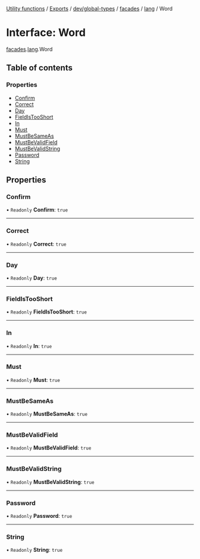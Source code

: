 [Utility functions](../index.md) / [Exports](../modules.md) / [dev/global-types](../modules/dev_global_types.md) / [facades](../modules/dev_global_types.facades.md) / [lang](../modules/dev_global_types.facades.lang.md) / Word

# Interface: Word

[facades](../modules/dev_global_types.facades.md).[lang](../modules/dev_global_types.facades.lang.md).Word

## Table of contents

### Properties

- [Confirm](dev_global_types.facades.lang.Word.md#confirm)
- [Correct](dev_global_types.facades.lang.Word.md#correct)
- [Day](dev_global_types.facades.lang.Word.md#day)
- [FieldIsTooShort](dev_global_types.facades.lang.Word.md#fieldistooshort)
- [In](dev_global_types.facades.lang.Word.md#in)
- [Must](dev_global_types.facades.lang.Word.md#must)
- [MustBeSameAs](dev_global_types.facades.lang.Word.md#mustbesameas)
- [MustBeValidField](dev_global_types.facades.lang.Word.md#mustbevalidfield)
- [MustBeValidString](dev_global_types.facades.lang.Word.md#mustbevalidstring)
- [Password](dev_global_types.facades.lang.Word.md#password)
- [String](dev_global_types.facades.lang.Word.md#string)

## Properties

### Confirm

• `Readonly` **Confirm**: ``true``

___

### Correct

• `Readonly` **Correct**: ``true``

___

### Day

• `Readonly` **Day**: ``true``

___

### FieldIsTooShort

• `Readonly` **FieldIsTooShort**: ``true``

___

### In

• `Readonly` **In**: ``true``

___

### Must

• `Readonly` **Must**: ``true``

___

### MustBeSameAs

• `Readonly` **MustBeSameAs**: ``true``

___

### MustBeValidField

• `Readonly` **MustBeValidField**: ``true``

___

### MustBeValidString

• `Readonly` **MustBeValidString**: ``true``

___

### Password

• `Readonly` **Password**: ``true``

___

### String

• `Readonly` **String**: ``true``
